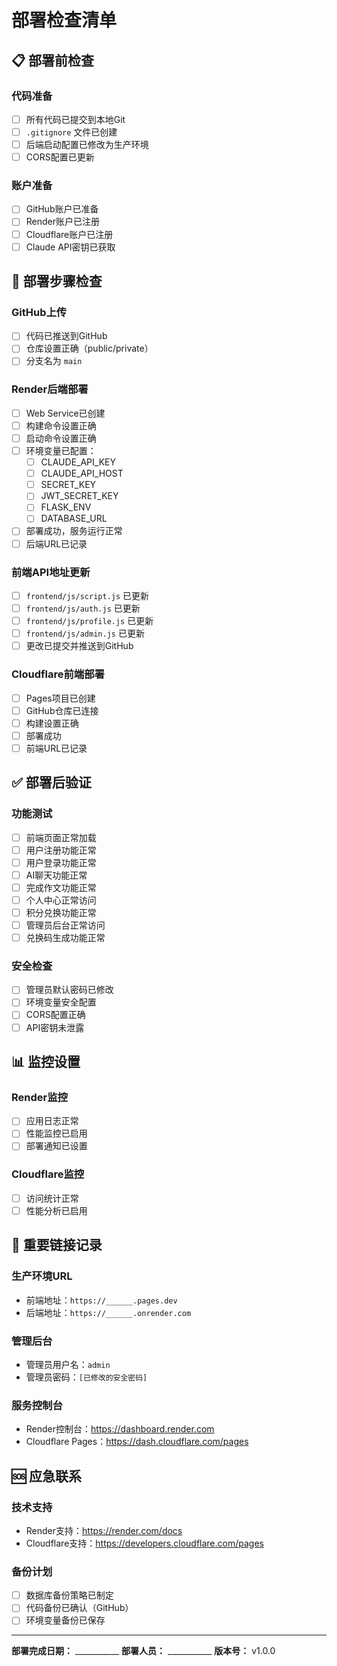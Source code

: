 # 部署检查清单

## 📋 部署前检查

### 代码准备
- [ ] 所有代码已提交到本地Git
- [ ] `.gitignore` 文件已创建
- [ ] 后端启动配置已修改为生产环境
- [ ] CORS配置已更新

### 账户准备
- [ ] GitHub账户已准备
- [ ] Render账户已注册
- [ ] Cloudflare账户已注册
- [ ] Claude API密钥已获取

## 🚀 部署步骤检查

### GitHub上传
- [ ] 代码已推送到GitHub
- [ ] 仓库设置正确（public/private）
- [ ] 分支名为 `main`

### Render后端部署
- [ ] Web Service已创建
- [ ] 构建命令设置正确
- [ ] 启动命令设置正确
- [ ] 环境变量已配置：
  - [ ] CLAUDE_API_KEY
  - [ ] CLAUDE_API_HOST
  - [ ] SECRET_KEY
  - [ ] JWT_SECRET_KEY
  - [ ] FLASK_ENV
  - [ ] DATABASE_URL
- [ ] 部署成功，服务运行正常
- [ ] 后端URL已记录

### 前端API地址更新
- [ ] `frontend/js/script.js` 已更新
- [ ] `frontend/js/auth.js` 已更新
- [ ] `frontend/js/profile.js` 已更新
- [ ] `frontend/js/admin.js` 已更新
- [ ] 更改已提交并推送到GitHub

### Cloudflare前端部署
- [ ] Pages项目已创建
- [ ] GitHub仓库已连接
- [ ] 构建设置正确
- [ ] 部署成功
- [ ] 前端URL已记录

## ✅ 部署后验证

### 功能测试
- [ ] 前端页面正常加载
- [ ] 用户注册功能正常
- [ ] 用户登录功能正常
- [ ] AI聊天功能正常
- [ ] 完成作文功能正常
- [ ] 个人中心正常访问
- [ ] 积分兑换功能正常
- [ ] 管理员后台正常访问
- [ ] 兑换码生成功能正常

### 安全检查
- [ ] 管理员默认密码已修改
- [ ] 环境变量安全配置
- [ ] CORS配置正确
- [ ] API密钥未泄露

## 📊 监控设置

### Render监控
- [ ] 应用日志正常
- [ ] 性能监控已启用
- [ ] 部署通知已设置

### Cloudflare监控
- [ ] 访问统计正常
- [ ] 性能分析已启用

## 🔗 重要链接记录

### 生产环境URL
- 前端地址：`https://______.pages.dev`
- 后端地址：`https://______.onrender.com`

### 管理后台
- 管理员用户名：`admin`
- 管理员密码：`[已修改的安全密码]`

### 服务控制台
- Render控制台：https://dashboard.render.com
- Cloudflare Pages：https://dash.cloudflare.com/pages

## 🆘 应急联系

### 技术支持
- Render支持：https://render.com/docs
- Cloudflare支持：https://developers.cloudflare.com/pages

### 备份计划
- [ ] 数据库备份策略已制定
- [ ] 代码备份已确认（GitHub）
- [ ] 环境变量备份已保存

---

**部署完成日期：** ___________
**部署人员：** ___________
**版本号：** v1.0.0
